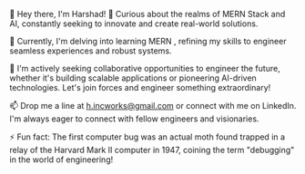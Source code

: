👋 Hey there, I'm Harshad!
👀 Curious about the realms of MERN Stack and AI, constantly seeking to innovate and create real-world solutions.

🌱 Currently, I'm delving into learning MERN , refining my skills to engineer seamless experiences and robust systems.

🎯 I'm actively seeking collaborative opportunities to engineer the future, whether it's building scalable applications or pioneering AI-driven technologies. Let's join forces and engineer something extraordinary!

📫 Drop me a line at h.incworks@gmail.com or connect with me on LinkedIn. I'm always eager to connect with fellow engineers and visionaries.

⚡ Fun fact: The first computer bug was an actual moth found trapped in a relay of the Harvard Mark II computer in 1947, coining the term "debugging" in the world of engineering!

<!---
harry3201/harry3201 is a ✨ special ✨ repository because its `README.md` (this file) appears on your GitHub profile.
You can click the Preview link to take a look at your changes.
--->
